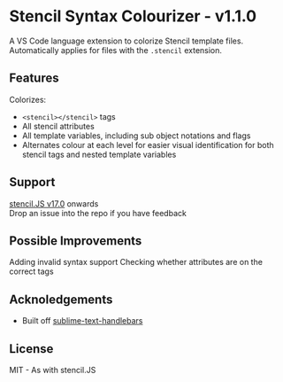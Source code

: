 # Stencil Syntax Colourizer - v1.1.0

A VS Code language extension to colorize Stencil template files. Automatically applies for files with the `.stencil` extension.

## Features

Colorizes:

* `<stencil></stencil>` tags
* All stencil attributes
* All template variables, including sub object notations and flags
* Alternates colour at each level for easier visual identification for both stencil tags and nested template variables

## Support

[stencil.JS v17.0](https://github.com/kgston/stencil.JS) onwards  
Drop an issue into the repo if you have feedback

## Possible Improvements

Adding invalid syntax support
Checking whether attributes are on the correct tags

## Acknoledgements

* Built off [sublime-text-handlebars](https://github.com/nrw/sublime-text-handlebars)

## License

MIT - As with stencil.JS